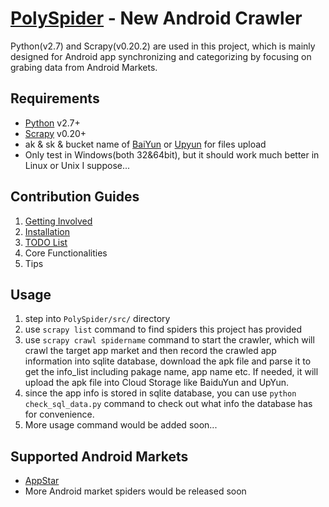 [PolySpider] - New Android Crawler
==========
Python(v2.7) and Scrapy(v0.20.2) are used in this project, which is mainly designed for Android app synchronizing and categorizing by focusing on grabing data from Android Markets.

## Requirements
*	[Python] v2.7+
*	[Scrapy] v0.20+
*	ak & sk & bucket name of [BaiYun] or [Upyun] for files upload
*	Only test in Windows(both 32&64bit), but it should work much better in Linux or Unix I suppose...

## Contribution Guides
1.	[Getting Involved]
2.	[Installation]
3.	[TODO List]
4.	Core Functionalities
5.	Tips

## Usage
1.	step into `PolySpider/src/` directory
2.	use `scrapy list` command to find spiders this project has provided
3.	use `scrapy crawl spidername` command to start the crawler, which will crawl the target app market and then record the  crawled app information into sqlite database, download the apk file and parse it to get the info_list including pakage name, app name etc. If needed, it will upload the apk file into Cloud Storage like BaiduYun and UpYun.
4.	since the app info is stored in sqlite database, you can use `python check_sql_data.py` command to check out what info the database has for convenience.
5.	More usage command would be added soon...

## Supported Android Markets
*	[AppStar]
*	More Android market spiders would be released soon




[AppStar]: http://www.appstar.com.cn/
[Python]: http://www.python.org/
[Scrapy]: http://www.scrapy.org/
[BaiYun]: http://developer.baidu.com
[Upyun]: https://www.upyun.com
[Getting Involved]: http://wh1100717.github.io/PolyTechDocs/docs/invovled/
[Installation]: http://wh1100717.github.io/PolyTechDocs/python/scrapy/installation/
[TODO List]: https://github.com/wh1100717/PolySpider/blob/master/TODO_LIST.md
[PolySpider]: https://github.com/wh1100717/PolySpider
